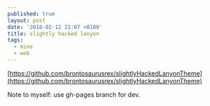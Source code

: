 ```yaml
---
published: true
layout: post
date: '2018-02-12 21:07 +0100'
title: slightly hacked lanyon
tags:
  - mine
  - web
---
```

[https://github.com/brontosaurusrex/slightlyHackedLanyonTheme](https://github.com/brontosaurusrex/slightlyHackedLanyonTheme)

Note to myself: use gh-pages branch for dev.
